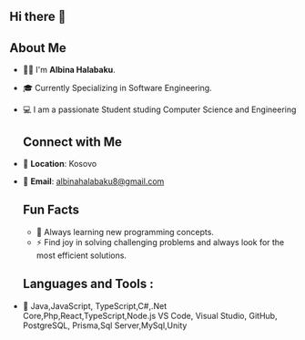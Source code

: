 ## Hi there 👋

## About Me

- 👩‍💻 I'm **Albina Halabaku**.
- 🎓 Currently Specializing in Software Engineering.
- 💻 I am a passionate Student studing Computer Science and Engineering

  ## Connect with Me
- 📍 **Location**: Kosovo
- 📧 **Email**: albinahalabaku8@gmail.com

  ## Fun Facts
  - 📖 Always learning new programming concepts.
  - ⚡ Find joy in solving challenging problems and always look for the most efficient solutions.

  ## Languages and Tools :
- 🔧  Java,JavaScript, TypeScript,C#,.Net Core,Php,React,TypeScript,Node.js
      VS Code, Visual Studio, GitHub, PostgreSQL, Prisma,Sql Server,MySql,Unity

